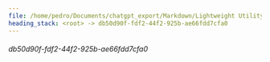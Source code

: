 ```yaml
---
file: /home/pedro/Documents/chatgpt_export/Markdown/Lightweight Utility Libraries.md
heading_stack: <root> -> db50d90f-fdf2-44f2-925b-ae66fdd7cfa0
---
```

###### db50d90f-fdf2-44f2-925b-ae66fdd7cfa0
